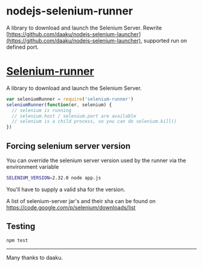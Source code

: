 # nodejs-selenium-runner
A library to download and launch the Selenium Server. Rewrite [https://github.com/daaku/nodejs-selenium-launcher](https://github.com/daaku/nodejs-selenium-launcher), supported run on defined port.

[Selenium-runner](https://github.com/dunght160387/nodejs-selenium-runner)
=================

A library to download and launch the Selenium Server.

```javascript
var seleniumRunner = require('selenium-runner')
seleniumRunner(function(er, selenium) {
  // selenium is running
  // selenium.host / selenium.port are available
  // selenium is a child process, so you can do selenium.kill()
})
```

Forcing selenium server version
---

You can override the selenium server version used by the runner
 via the environment variable

```bash
SELENIUM_VERSION=2.32.0 node app.js
```

You'll have to supply a valid sha for the version.

A list of selenium-server jar's and their sha can be found on
https://code.google.com/p/selenium/downloads/list


Testing
---

```sh
npm test
```

---
Many thanks to daaku.

